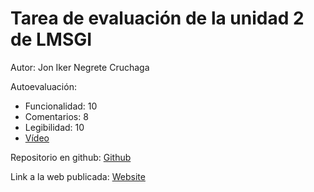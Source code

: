 # Tarea de evaluación de la unidad 2 de LMSGI

Autor: Jon Iker Negrete Cruchaga

Autoevaluación:

- Funcionalidad: 10
- Comentarios: 8
- Legibilidad: 10
- [Vídeo](https://youtu.be/TVwRa1-Yy7s)

Repositorio en github: [Github](https://github.com/AsavarKul/daw-comic-fan)

Link a la web publicada: [Website](https://comic-fan.netlify.app/)

